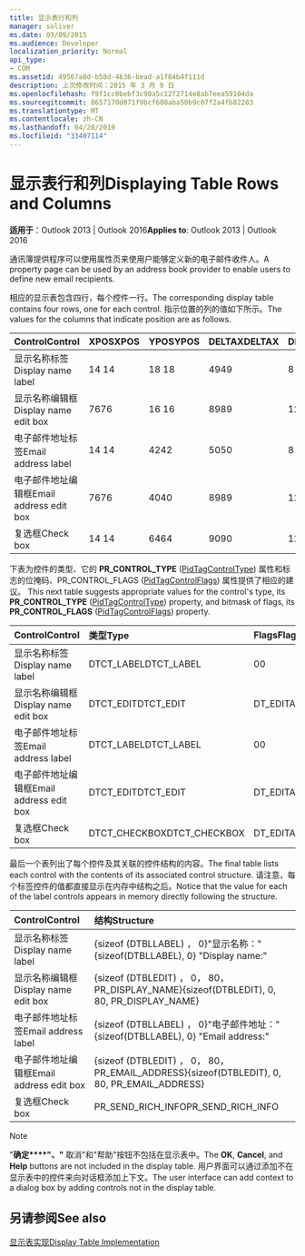 ```yaml
---
title: 显示表行和列
manager: soliver
ms.date: 03/09/2015
ms.audience: Developer
localization_priority: Normal
api_type:
- COM
ms.assetid: 49567a8d-b58d-4636-bead-a1f84b4f111d
description: 上次修改时间：2015 年 3 月 9 日
ms.openlocfilehash: f9f1cc0bebf3c90a5c12f2714e8ab7eea59104da
ms.sourcegitcommit: 8657170d071f9bcf680aba50b9c07f2a4fb82283
ms.translationtype: MT
ms.contentlocale: zh-CN
ms.lasthandoff: 04/28/2019
ms.locfileid: "33407114"
---
```

# <a name="displaying-table-rows-and-columns"></a><span data-ttu-id="9d858-103">显示表行和列</span><span class="sxs-lookup"><span data-stu-id="9d858-103">Displaying Table Rows and Columns</span></span>

  
  
<span data-ttu-id="9d858-104">**适用于**：Outlook 2013 | Outlook 2016</span><span class="sxs-lookup"><span data-stu-id="9d858-104">**Applies to**: Outlook 2013 | Outlook 2016</span></span> 
  
 <span data-ttu-id="9d858-105">通讯簿提供程序可以使用属性页来使用户能够定义新的电子邮件收件人。</span><span class="sxs-lookup"><span data-stu-id="9d858-105">A property page can be used by an address book provider to enable users to define new email recipients.</span></span> 
  
<span data-ttu-id="9d858-106">相应的显示表包含四行，每个控件一行。</span><span class="sxs-lookup"><span data-stu-id="9d858-106">The corresponding display table contains four rows, one for each control.</span></span> <span data-ttu-id="9d858-107">指示位置的列的值如下所示。</span><span class="sxs-lookup"><span data-stu-id="9d858-107">The values for the columns that indicate position are as follows.</span></span>
  
|<span data-ttu-id="9d858-108">**Control**</span><span class="sxs-lookup"><span data-stu-id="9d858-108">**Control**</span></span>|<span data-ttu-id="9d858-109">**XPOS**</span><span class="sxs-lookup"><span data-stu-id="9d858-109">**XPOS**</span></span>|<span data-ttu-id="9d858-110">**YPOS**</span><span class="sxs-lookup"><span data-stu-id="9d858-110">**YPOS**</span></span>|<span data-ttu-id="9d858-111">**DELTAX**</span><span class="sxs-lookup"><span data-stu-id="9d858-111">**DELTAX**</span></span>|<span data-ttu-id="9d858-112">**DELTAY**</span><span class="sxs-lookup"><span data-stu-id="9d858-112">**DELTAY**</span></span>|
|:-----|:-----|:-----|:-----|:-----|
|<span data-ttu-id="9d858-113">显示名称标签</span><span class="sxs-lookup"><span data-stu-id="9d858-113">Display name label</span></span>  <br/> |<span data-ttu-id="9d858-114">14 </span><span class="sxs-lookup"><span data-stu-id="9d858-114">14</span></span>  <br/> |<span data-ttu-id="9d858-115">18 </span><span class="sxs-lookup"><span data-stu-id="9d858-115">18</span></span>  <br/> |<span data-ttu-id="9d858-116">49</span><span class="sxs-lookup"><span data-stu-id="9d858-116">49</span></span>  <br/> |<span data-ttu-id="9d858-117">8 </span><span class="sxs-lookup"><span data-stu-id="9d858-117">8</span></span>  <br/> |
|<span data-ttu-id="9d858-118">显示名称编辑框</span><span class="sxs-lookup"><span data-stu-id="9d858-118">Display name edit box</span></span>  <br/> |<span data-ttu-id="9d858-119">76</span><span class="sxs-lookup"><span data-stu-id="9d858-119">76</span></span>  <br/> |<span data-ttu-id="9d858-120">16 </span><span class="sxs-lookup"><span data-stu-id="9d858-120">16</span></span>  <br/> |<span data-ttu-id="9d858-121">89</span><span class="sxs-lookup"><span data-stu-id="9d858-121">89</span></span>  <br/> |<span data-ttu-id="9d858-122">12 </span><span class="sxs-lookup"><span data-stu-id="9d858-122">12</span></span>  <br/> |
|<span data-ttu-id="9d858-123">电子邮件地址标签</span><span class="sxs-lookup"><span data-stu-id="9d858-123">Email address label</span></span>  <br/> |<span data-ttu-id="9d858-124">14 </span><span class="sxs-lookup"><span data-stu-id="9d858-124">14</span></span>  <br/> |<span data-ttu-id="9d858-125">42</span><span class="sxs-lookup"><span data-stu-id="9d858-125">42</span></span>  <br/> |<span data-ttu-id="9d858-126">50</span><span class="sxs-lookup"><span data-stu-id="9d858-126">50</span></span>  <br/> |<span data-ttu-id="9d858-127">8 </span><span class="sxs-lookup"><span data-stu-id="9d858-127">8</span></span>  <br/> |
|<span data-ttu-id="9d858-128">电子邮件地址编辑框</span><span class="sxs-lookup"><span data-stu-id="9d858-128">Email address edit box</span></span>  <br/> |<span data-ttu-id="9d858-129">76</span><span class="sxs-lookup"><span data-stu-id="9d858-129">76</span></span>  <br/> |<span data-ttu-id="9d858-130">40</span><span class="sxs-lookup"><span data-stu-id="9d858-130">40</span></span>  <br/> |<span data-ttu-id="9d858-131">89</span><span class="sxs-lookup"><span data-stu-id="9d858-131">89</span></span>  <br/> |<span data-ttu-id="9d858-132">12 </span><span class="sxs-lookup"><span data-stu-id="9d858-132">12</span></span>  <br/> |
|<span data-ttu-id="9d858-133">复选框</span><span class="sxs-lookup"><span data-stu-id="9d858-133">Check box</span></span>  <br/> |<span data-ttu-id="9d858-134">14 </span><span class="sxs-lookup"><span data-stu-id="9d858-134">14</span></span>  <br/> |<span data-ttu-id="9d858-135">64</span><span class="sxs-lookup"><span data-stu-id="9d858-135">64</span></span>  <br/> |<span data-ttu-id="9d858-136">90</span><span class="sxs-lookup"><span data-stu-id="9d858-136">90</span></span>  <br/> |<span data-ttu-id="9d858-137">12 </span><span class="sxs-lookup"><span data-stu-id="9d858-137">12</span></span>  <br/> |
   
<span data-ttu-id="9d858-138">下表为控件的类型、它的 **PR_CONTROL_TYPE** ([PidTagControlType](pidtagcontroltype-canonical-property.md)) 属性和标志的位掩码、PR_CONTROL_FLAGS ([PidTagControlFlags](pidtagcontrolflags-canonical-property.md)) 属性提供了相应的建议。 </span><span class="sxs-lookup"><span data-stu-id="9d858-138">This next table suggests appropriate values for the control's type, its **PR_CONTROL_TYPE** ([PidTagControlType](pidtagcontroltype-canonical-property.md)) property, and bitmask of flags, its **PR_CONTROL_FLAGS** ([PidTagControlFlags](pidtagcontrolflags-canonical-property.md)) property.</span></span>
  
|<span data-ttu-id="9d858-139">**Control**</span><span class="sxs-lookup"><span data-stu-id="9d858-139">**Control**</span></span>|<span data-ttu-id="9d858-140">**类型**</span><span class="sxs-lookup"><span data-stu-id="9d858-140">**Type**</span></span>|<span data-ttu-id="9d858-141">**Flags**</span><span class="sxs-lookup"><span data-stu-id="9d858-141">**Flags**</span></span>|
|:-----|:-----|:-----|
|<span data-ttu-id="9d858-142">显示名称标签</span><span class="sxs-lookup"><span data-stu-id="9d858-142">Display name label</span></span>  <br/> |<span data-ttu-id="9d858-143">DTCT_LABEL</span><span class="sxs-lookup"><span data-stu-id="9d858-143">DTCT_LABEL</span></span>  <br/> |<span data-ttu-id="9d858-144">0</span><span class="sxs-lookup"><span data-stu-id="9d858-144">0</span></span>  <br/> |
|<span data-ttu-id="9d858-145">显示名称编辑框</span><span class="sxs-lookup"><span data-stu-id="9d858-145">Display name edit box</span></span>  <br/> |<span data-ttu-id="9d858-146">DTCT_EDIT</span><span class="sxs-lookup"><span data-stu-id="9d858-146">DTCT_EDIT</span></span>  <br/> |<span data-ttu-id="9d858-147">DT_EDITABLE</span><span class="sxs-lookup"><span data-stu-id="9d858-147">DT_EDITABLE</span></span> | <span data-ttu-id="9d858-148">DT_REQUIRED</span><span class="sxs-lookup"><span data-stu-id="9d858-148">DT_REQUIRED</span></span>  <br/> |
|<span data-ttu-id="9d858-149">电子邮件地址标签</span><span class="sxs-lookup"><span data-stu-id="9d858-149">Email address label</span></span>  <br/> |<span data-ttu-id="9d858-150">DTCT_LABEL</span><span class="sxs-lookup"><span data-stu-id="9d858-150">DTCT_LABEL</span></span>  <br/> |<span data-ttu-id="9d858-151">0</span><span class="sxs-lookup"><span data-stu-id="9d858-151">0</span></span>  <br/> |
|<span data-ttu-id="9d858-152">电子邮件地址编辑框</span><span class="sxs-lookup"><span data-stu-id="9d858-152">Email address edit box</span></span>  <br/> |<span data-ttu-id="9d858-153">DTCT_EDIT</span><span class="sxs-lookup"><span data-stu-id="9d858-153">DTCT_EDIT</span></span>  <br/> |<span data-ttu-id="9d858-154">DT_EDITABLE</span><span class="sxs-lookup"><span data-stu-id="9d858-154">DT_EDITABLE</span></span> | <span data-ttu-id="9d858-155">DT_REQUIRED</span><span class="sxs-lookup"><span data-stu-id="9d858-155">DT_REQUIRED</span></span>  <br/> |
|<span data-ttu-id="9d858-156">复选框</span><span class="sxs-lookup"><span data-stu-id="9d858-156">Check box</span></span>  <br/> |<span data-ttu-id="9d858-157">DTCT_CHECKBOX</span><span class="sxs-lookup"><span data-stu-id="9d858-157">DTCT_CHECKBOX</span></span>  <br/> |<span data-ttu-id="9d858-158">DT_EDITABLE</span><span class="sxs-lookup"><span data-stu-id="9d858-158">DT_EDITABLE</span></span>  <br/> |
   
<span data-ttu-id="9d858-159">最后一个表列出了每个控件及其关联的控件结构的内容。</span><span class="sxs-lookup"><span data-stu-id="9d858-159">The final table lists each control with the contents of its associated control structure.</span></span> <span data-ttu-id="9d858-160">请注意，每个标签控件的值都直接显示在内存中结构之后。</span><span class="sxs-lookup"><span data-stu-id="9d858-160">Notice that the value for each of the label controls appears in memory directly following the structure.</span></span>
  
|<span data-ttu-id="9d858-161">**Control**</span><span class="sxs-lookup"><span data-stu-id="9d858-161">**Control**</span></span>|<span data-ttu-id="9d858-162">**结构**</span><span class="sxs-lookup"><span data-stu-id="9d858-162">**Structure**</span></span>|
|:-----|:-----|
|<span data-ttu-id="9d858-163">显示名称标签</span><span class="sxs-lookup"><span data-stu-id="9d858-163">Display name label</span></span>  <br/> |<span data-ttu-id="9d858-164">{sizeof (DTBLLABEL) ， 0}"显示名称："</span><span class="sxs-lookup"><span data-stu-id="9d858-164">{sizeof(DTBLLABEL), 0} "Display name:"</span></span>  <br/> |
|<span data-ttu-id="9d858-165">显示名称编辑框</span><span class="sxs-lookup"><span data-stu-id="9d858-165">Display name edit box</span></span>  <br/> |<span data-ttu-id="9d858-166">{sizeof (DTBLEDIT) ， 0， 80， PR_DISPLAY_NAME}</span><span class="sxs-lookup"><span data-stu-id="9d858-166">{sizeof(DTBLEDIT), 0, 80, PR_DISPLAY_NAME}</span></span>  <br/> |
|<span data-ttu-id="9d858-167">电子邮件地址标签</span><span class="sxs-lookup"><span data-stu-id="9d858-167">Email address label</span></span>  <br/> |<span data-ttu-id="9d858-168">{sizeof (DTBLLABEL) ， 0}"电子邮件地址："</span><span class="sxs-lookup"><span data-stu-id="9d858-168">{sizeof(DTBLLABEL), 0} "Email address:"</span></span>  <br/> |
|<span data-ttu-id="9d858-169">电子邮件地址编辑框</span><span class="sxs-lookup"><span data-stu-id="9d858-169">Email address edit box</span></span>  <br/> |<span data-ttu-id="9d858-170">{sizeof (DTBLEDIT) ， 0， 80， PR_EMAIL_ADDRESS}</span><span class="sxs-lookup"><span data-stu-id="9d858-170">{sizeof(DTBLEDIT), 0, 80, PR_EMAIL_ADDRESS}</span></span>  <br/> |
|<span data-ttu-id="9d858-171">复选框</span><span class="sxs-lookup"><span data-stu-id="9d858-171">Check box</span></span>  <br/> |<span data-ttu-id="9d858-172">PR_SEND_RICH_INFO</span><span class="sxs-lookup"><span data-stu-id="9d858-172">PR_SEND_RICH_INFO</span></span>  <br/> |
   
> [!NOTE]
> <span data-ttu-id="9d858-173">"**确定\*\*\*\*"、"** 取消"和"帮助"按钮不包括在显示表中。</span><span class="sxs-lookup"><span data-stu-id="9d858-173">The **OK**, **Cancel**, and **Help** buttons are not included in the display table.</span></span> <span data-ttu-id="9d858-174">用户界面可以通过添加不在显示表中的控件来向对话框添加上下文。</span><span class="sxs-lookup"><span data-stu-id="9d858-174">The user interface can add context to a dialog box by adding controls not in the display table.</span></span> 
  
## <a name="see-also"></a><span data-ttu-id="9d858-175">另请参阅</span><span class="sxs-lookup"><span data-stu-id="9d858-175">See also</span></span>



[<span data-ttu-id="9d858-176">显示表实现</span><span class="sxs-lookup"><span data-stu-id="9d858-176">Display Table Implementation</span></span>](display-table-implementation.md)

